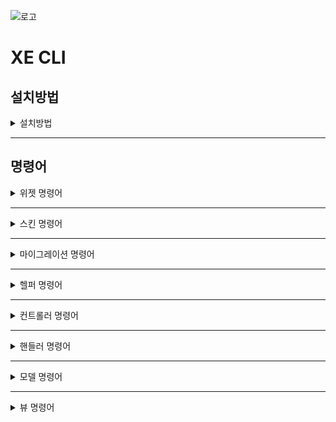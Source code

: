 ![로고](https://github.com/xpressengine/xe_cli/blob/master/logo.png?raw=true)
# XE CLI

## 설치방법

<details>
<summary>설치방법</summary>

<p>
	
XpressEngine3이(가) 설치된 디렉토리에 들어가서 아래 명령어를 cli 환경에서 실행합니다. 
	
```
cd privates
git clone https://github.com/xpressengine/xe_cli.git
```
	
XE CLI Repository가 복제되었다면 XpressEngine3이(가) 설치된 루트로 이동해 아래 명령어를 실행합니다.   
	
```
php artisan plugin:private_install xe_cli
```
	
이후 아래 명령어로 XE CLI 플러그인을 활성화시켜 주세요.   
	
```
php artisan plugin:private_install xe_cli
```
	
</p>
</details>

---

## 명령어

<details>
<summary>위젯 명령어</summary>

<p>

### 위젯 생성

```
php artisan xe_cli:make:widget {plugin_name} {widget_name}
```

- plugin_name : 위젯을 생성할 플러그인 이름
- widget_name : 생성할 위젯 이름 

</p>
</details>

---

<details>
<summary>스킨 명령어</summary>

<p>
	
### 회원 가입/로그인 스킨 생성

```
php artisan xe_cli:make:userAuthSkin  {plugin_name} {skin_name}
```

- plugin_name : 스킨을 생성할 플러그인 이름
- skin_name : 생설할 스킨 이름


### 마이페이지 스킨 생성

```
php artisan xe_cli:make:userSettingsSkin {plugin_name} {skin_name}
```

- plugin_name : 스킨을 생성할 플러그인 이름
- skin_name : 생성할 스킨 이름

---

### 프로필 스킨 생성

```
php artisan xe_cli:make:userProfileSkin {plugin_name} {skin_name}
```

- plugin_name : 스킨을 생성할 플러그인 이름
- skin_name : 생성할 스킨 이름
	
### 에러 스킨 생성

```
php artisan xe_cli:make:errorSkin {plugin_name} {skin_name}
```

- plugin_name : 새로운 에러 스킨을 생성할 플러그인 이름
- skin_name : 새롭게 생성할 에러 스킨의 이름

에러 스킨을 적용하기 위해선 `/config/production/view.php` 코드를 수정해야 합니다.
	
```
<?php

/**
 * view.php
 *
 * PHP version 7
 *
 * @category    Config
 * @license     https://opensource.org/licenses/MIT MIT
 * @link        https://laravel.com
 */

return [
	/*
	|--------------------------------------------------------------------------
	| Error View Path
	|--------------------------------------------------------------------------
	|
	| This option using by Exception/Handler.
	|  - if use file in the plugin : 'path' => 'plugin_name::view.path'
	|  - without theme : 'theme' => false
	|
	*/
    'error' => [
        'path' => 'View Path',
    ],
];

```
	

</p>
</details>

---

<details>
<summary>마이그레이션 명령어</summary>

<p>

### Session - Database Table 마이그레이션

```
php artisan xe_cli:migrate:sessionDatabase
```

세션을 데이터베이스에서 관리하기 위한 Table, Config 를 추가해줍니다.

### Queue - Database Table 마이그레이션

```
php artisan xe_cli:migrate:queueDatabase
```

큐를 데이터베이스에서 관리하기 위한 Table, Config 를 추가해줍니다.

### Make Migration Table

```
xe_cli:make:migrationTable {plugin} {name} 
    {--model}
    {--soft-deletes}
```

#### 예시

```
php artisan xe_cli:make:migrationTable xe_cli exam --model
php artisan xe_cli:make:migrationTable xe_cli exam
php artisan xe_cli:make:migrationTable xe_cli exam --soft-delets
php artisan xe_cli:make:migrationTable xe_cli exam --model --soft-deletes

```

#### 설명
- 옵션
    - --model : 테이블 마이그레이션에 대한 모델 파일 생성
    - --soft-deletes : soft-deletes 를 사용할 수 있게 설정합니다.


### Make Migration Resource

```
xe_cli:make:migrationResource {plugin}
```

</p>
</details>

---

<details>
<summary>헬퍼 명령어</summary>

<p>

### Move MenuItem

```
php artisan xe_cli:move:menuItem {menu} {menuItem*} {--position=}
```

### Set Menu Item's Order

```
php artisan xe_cli:setOrder:menuItem {menuItem} {position}
```

</p>
</details>

---

<details>
<summary>컨트롤러 명령어</summary>

<p>

### Make Controller

```
php artisan xe_cli:make:controller {plugin} {name}
```

### Make BackOffice Controller

```
php artisan xe_cli:make:backOfficeController {plugin} {name}
```

- 옵션
    - --structure : 상세한 내용 없이 형태만 가져와 생성해줍니다.

### Make Client Controller

```
php artisan xe_cli:make:clientController {plugin} {name}
```

</p>
</details>

---

<details>
<summary>핸들러 명령어</summary>

<p>

### Make Handler

```
php artisan xe_cli:make:handler {plugin} {name} {--structure}
```
#### 예시

```
php artisan xe_cli:make:handler xe_cli exam --structure
php artisan xe_cli:make:handler xe_cli exam
```

#### 설명
- 옵션
  - --structure : 상세한 내용 없이 클래스 형태만 가져와 생성해줍니다.

### Make Message Handler

```
php artisan xe_cli:make:messageHandler {plugin} {name} {--structure}
```

#### 예시

```
php artisan xe_cli:make:messageHandler xe_cli exam --structure
php artisan xe_cli:make:messageHandler xe_cli exam
```

#### 설명
- 옵션
    - --structure : 상세한 내용 없이 클래스 형태만 가져와 생성해줍니다.

### Make Validation Handler

```
php artisan xe_cli:make:validationHandler {plugin} {name} {--structure}
```

#### 예시

```
php artisan xe_cli:make:validationHandler xe_cli exam --structure
php artisan xe_cli:make:validationHandler xe_cli exam
```

#### 설명
- 옵션
    - --structure : 상세한 내용 없이 클래스 형태만 가져와 생성해줍니다.

</p>
</details>

---

<details>
<summary>모델 명령어</summary>

<p>

### Make Model

```
php artisan xe_cli:make:model {plugin} {name} 
    {--migration}
    {--table=}
    {--soft-deletes}
```

#### 예시

```
php artisan xe_cli:make:model xe_cli exam --migration
php artisan xe_cli:make:model xe_cli exam
php artisan xe_cli:make:model xe_cli exam --table=xe_hub_table
php artisan xe_cli:make:model xe_cli exam --table=xe_hub_table --soft-deletes
php artisan xe_cli:make:model xe_cli exam --soft-deletes
```

#### 설명
- 옵션
    - --migration : 모델에 대한 테이블 마이그레이션 파일 생성
    - --table= : 모델에 사용할 테이블 이름을 설정합니다.
    - --soft-deletes : 모델 soft-deletes 이 사용되도록 설정합니다.
</p>
</details>

---

<details>
<summary>뷰 명령어</summary>

<p>

### Make BackOffice Index View

```
php artisan xe_cli:make:backOfficeIndexView {plugin} {name} {--structure}
```

#### 예시

```
php artisan xe_cli:make:backOfficeIndexView xe_cli exam --structure
php artisan xe_cli:make:backOfficeIndexView xe_cli exam
```

#### 설명
- 옵션
    - --structure : 상세한 내용 없이 클래스 형태만 가져와 생성해줍니다.

### Make BackOffice Show View

```
php artisan xe_cli:make:backOfficeShowView {plugin} {name} {--structure}
```

#### 예시

```
php artisan xe_cli:make:backOfficeShowView xe_cli exam --structure
php artisan xe_cli:make:backOfficeShowView xe_cli exam
```

#### 설명
- 옵션
    - --structure : 상세한 내용 없이 클래스 형태만 가져와 생성해줍니다.

### Make BackOffice Create View

```
php artisan xe_cli:make:backOfficeCreateView {plugin} {name} {--structure}
```

#### 예시

```
php artisan xe_cli:make:backOfficeCreateView xe_cli exam --structure
php artisan xe_cli:make:backOfficeCreateView xe_cli exam
```

#### 설명
- 옵션
    - --structure : 상세한 내용 없이 클래스 형태만 가져와 생성해줍니다.

### Make BackOffice Edit View

```
php artisan xe_cli:make:backOfficeEditView {plugin} {name} {--structure}
```

#### 예시

```
php artisan xe_cli:make:backOfficeEditView xe_cli exam --structure
php artisan xe_cli:make:backOfficeEditView xe_cli exam
```

#### 설명
- 옵션
    - --structure : 상세한 내용 없이 클래스 형태만 가져와 생성해줍니다.

</p>
</details>